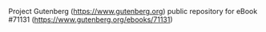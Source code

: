 Project Gutenberg (https://www.gutenberg.org) public repository for
eBook #71131 (https://www.gutenberg.org/ebooks/71131)
